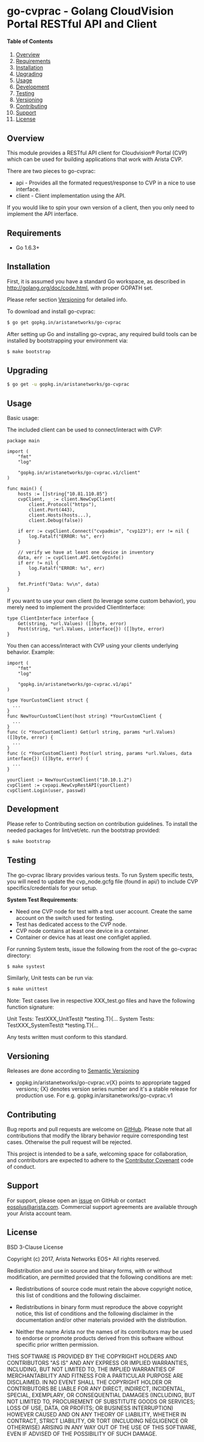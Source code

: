 # go-cvprac - Golang CloudVision Portal RESTful API and Client

#### Table of Contents

1. [Overview](#overview)
2. [Requirements](#requirements)
3. [Installation](#installation)
4. [Upgrading](#upgrading)
5. [Usage](#usage)
6. [Development](#development)
7. [Testing](#testing)
8. [Versioning](#versioning)
9. [Contributing](#contributing)
10. [Support](#support)
11. [License](#license)


## Overview

This module provides a RESTful API client for Cloudvision® Portal (CVP) which can be used for building applications that work with Arista CVP.

There are two pieces to go-cvprac:

* api - Provides all the formated request/response to CVP in a nice to use interface.
* client - Client implementation using the API.

If you would like to spin your own version of a client, then you only need to implement the API interface.

## Requirements

* Go 1.6.3+

## Installation
First, it is assumed you have a standard Go workspace, as described in http://golang.org/doc/code.html, with proper GOPATH set.

Please refer section [Versioning](#versioning) for detailed info.

To download and install go-cvprac:

```bash
$ go get gopkg.in/aristanetworks/go-cvprac
```

After setting up Go and installing go-cvprac, any required build tools can be installed by bootstrapping your environment via:

```bash
$ make bootstrap
```

## Upgrading

```bash
$ go get -u gopkg.in/aristanetworks/go-cvprac
```

## Usage

Basic usage:

The included client can be used to connect/interact with CVP:

```golang
package main

import (
	"fmt"
	"log"

	"gopkg.in/aristanetworks/go-cvprac.v1/client"
)

func main() {
	hosts := []string{"10.81.110.85"}
	cvpClient, _ := client.NewCvpClient(
		client.Protocol("https"),
		client.Port(443),
		client.Hosts(hosts...),
		client.Debug(false))

	if err := cvpClient.Connect("cvpadmin", "cvp123"); err != nil {
		log.Fatalf("ERROR: %s", err)
	}

	// verify we have at least one device in inventory
	data, err := cvpClient.API.GetCvpInfo()
	if err != nil {
		log.Fatalf("ERROR: %s", err)
	}

	fmt.Printf("Data: %v\n", data)
}
```

If you want to use your own client (to leverage some custom behavior), you merely need to implement the provided ClientInterface:

```golang
type ClientInterface interface {
	Get(string, *url.Values) ([]byte, error)
	Post(string, *url.Values, interface{}) ([]byte, error)
}
```

You then can access/interact with CVP using your clients underlying behavior. Example:

```golang
import (
	"fmt"
	"log"

	"gopkg.in/aristanetworks/go-cvprac.v1/api"
)

type YourCustomClient struct {
  ...
}
func NewYourCustomClient(host string) *YourCustomClient {
  ...
}
func (c *YourCustomClient) Get(url string, params *url.Values) ([]byte, error) {
  ...
}
func (c *YourCustomClient) Post(url string, params *url.Values, data interface{}) ([]byte, error) {
  ...
}

yourClient := NewYourCustomClient("10.10.1.2")
cvpClient := cvpapi.NewCvpRestAPI(yourClient)
cvpClient.Login(user, passwd)

```

## Development

Please refer to Contributing section on contribution guidelines.
To install the needed packages for lint/vet/etc. run the bootstrap provided:

```bash
$ make bootstrap
```

## Testing

The go-cvprac library provides various tests. To run System specific tests, you will need to update the cvp_node.gcfg file (found in api/) to include CVP specifics/credentials for your setup.

**System Test Requirements**:

* Need one CVP node for test with a test user account. Create the same account on the switch used for testing.
* Test has dedicated access to the CVP node.
* CVP node contains at least one device in a container.
* Container or device has at least one configlet applied.

For running System tests, issue the following from the root of the go-cvprac directory:

```bash
$ make systest
```

Similarly, Unit tests can be run via:

```bash
$ make unittest
```

Note: Test cases live in respective XXX_test.go files and have the following function signature:

Unit Tests: TestXXX_UnitTest(t *testing.T){...
System Tests: TestXXX_SystemTest(t *testing.T){...

Any tests written must conform to this standard.

## Versioning

Releases are done according to [Semantic Versioning](https://semver.org/)

* gopkg.in/aristanetworks/go-cvprac.v{X} points to appropriate tagged versions; {X} denotes version series number and it's a stable release for production use. For e.g. gopkg.in/arsitanetworks/go-cvprac.v1

## Contributing

Bug reports and pull requests are welcome on [GitHub](https://github.com/aristanetworks/go-cvprac).
Please note that all contributions that modify the library behavior require corresponding test cases. Otherwise the pull request will be rejected.

This project is intended to be a safe, welcoming space for collaboration, and
contributors are expected to adhere to the [Contributor
Covenant](http://contributor-covenant.org) code of conduct.

## Support

For support, please open an
[issue](https://github.com/aristanetworks/go-cvprac) on GitHub or
contact eosplus@arista.com.  Commercial support agreements are available
through your Arista account team.

## License
BSD 3-Clause License

Copyright (c) 2017, Arista Networks EOS+
All rights reserved.

Redistribution and use in source and binary forms, with or without
modification, are permitted provided that the following conditions are met:

* Redistributions of source code must retain the above copyright notice, this
  list of conditions and the following disclaimer.

* Redistributions in binary form must reproduce the above copyright notice,
  this list of conditions and the following disclaimer in the documentation
  and/or other materials provided with the distribution.

* Neither the name Arista nor the names of its
  contributors may be used to endorse or promote products derived from
  this software without specific prior written permission.

THIS SOFTWARE IS PROVIDED BY THE COPYRIGHT HOLDERS AND CONTRIBUTORS "AS IS"
AND ANY EXPRESS OR IMPLIED WARRANTIES, INCLUDING, BUT NOT LIMITED TO, THE
IMPLIED WARRANTIES OF MERCHANTABILITY AND FITNESS FOR A PARTICULAR PURPOSE ARE
DISCLAIMED. IN NO EVENT SHALL THE COPYRIGHT HOLDER OR CONTRIBUTORS BE LIABLE
FOR ANY DIRECT, INDIRECT, INCIDENTAL, SPECIAL, EXEMPLARY, OR CONSEQUENTIAL
DAMAGES (INCLUDING, BUT NOT LIMITED TO, PROCUREMENT OF SUBSTITUTE GOODS OR
SERVICES; LOSS OF USE, DATA, OR PROFITS; OR BUSINESS INTERRUPTION) HOWEVER
CAUSED AND ON ANY THEORY OF LIABILITY, WHETHER IN CONTRACT, STRICT LIABILITY,
OR TORT (INCLUDING NEGLIGENCE OR OTHERWISE) ARISING IN ANY WAY OUT OF THE USE
OF THIS SOFTWARE, EVEN IF ADVISED OF THE POSSIBILITY OF SUCH DAMAGE.
